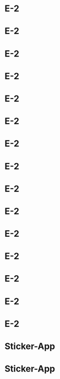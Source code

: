 # E-2
# E-2
# E-2
# E-2
# E-2
# E-2
# E-2
# E-2
# E-2
# E-2
# E-2
# E-2
# E-2
# E-2
# E-2
# Sticker-App
# Sticker-App
